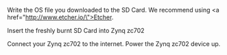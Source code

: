 Write the OS file you downloaded to the SD Card. We recommend using <a href=\"http://www.etcher.io/\">Etcher</a>.

Insert the freshly burnt SD Card into Zynq zc702

Connect your Zynq zc702 to the internet. Power the Zynq zc702 device up.